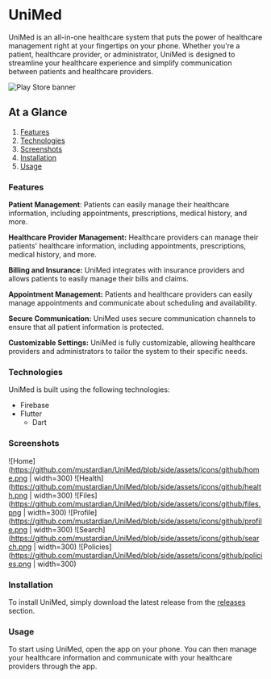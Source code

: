 # UniMed
UniMed is an all-in-one healthcare system that puts the power of healthcare management right at your fingertips on your phone. Whether you're a patient, healthcare provider, or administrator, UniMed is designed to streamline your healthcare experience and simplify communication between patients and healthcare providers.

![Play Store banner](https://github.com/mustardian/UniMed/blob/side/assets/icons/github/UniMedStore.png)

## At a Glance
1. [Features](###Features)
2. [Technologies](###Technologies)
3. [Screenshots](###Screenshots)
4. [Installation](###Installation)
5. [Usage](###Usage)


### Features
**Patient Management**: Patients can easily manage their healthcare information, including appointments, prescriptions, medical history, and more.

**Healthcare Provider Management:** Healthcare providers can manage their patients' healthcare information, including appointments, prescriptions, medical history, and more.

**Billing and Insurance:** UniMed integrates with insurance providers and allows patients to easily manage their bills and claims.

**Appointment Management:** Patients and healthcare providers can easily manage appointments and communicate about scheduling and availability.

**Secure Communication:** UniMed uses secure communication channels to ensure that all patient information is protected.

**Customizable Settings:** UniMed is fully customizable, allowing healthcare providers and administrators to tailor the system to their specific needs.

### Technologies
UniMed is built using the following technologies:

- Firebase
- Flutter
    - Dart

### Screenshots
![Home](https://github.com/mustardian/UniMed/blob/side/assets/icons/github/home.png | width=300)
![Health](https://github.com/mustardian/UniMed/blob/side/assets/icons/github/health.png | width=300)
![Files](https://github.com/mustardian/UniMed/blob/side/assets/icons/github/files.png | width=300)
![Profile](https://github.com/mustardian/UniMed/blob/side/assets/icons/github/profile.png | width=300)
![Search](https://github.com/mustardian/UniMed/blob/side/assets/icons/github/search.png | width=300)
![Policies](https://github.com/mustardian/UniMed/blob/side/assets/icons/github/policies.png | width=300)


### Installation
To install UniMed, simply download the latest release from the [releases](https://github.com/mustardian/UniMed/tags) section.

### Usage
To start using UniMed, open the app on your phone. You can then manage your healthcare information and communicate with your healthcare providers through the app.
